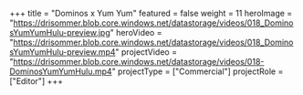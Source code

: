 +++
title = "Dominos x Yum Yum"
featured = false
weight = 11
heroImage = "https://drisommer.blob.core.windows.net/datastorage/videos/018_DominosYumYumHulu-preview.jpg"
heroVideo = "https://drisommer.blob.core.windows.net/datastorage/videos/018_DominosYumYumHulu-preview.mp4"
projectVideo = "https://drisommer.blob.core.windows.net/datastorage/videos/018-DominosYumYumHulu.mp4"
projectType = ["Commercial"]
projectRole = ["Editor"]
+++
